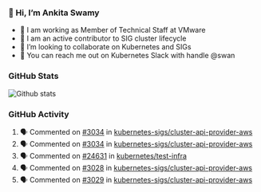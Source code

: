 ### 👋 Hi, I’m Ankita Swamy 

- 💼 I am working as Member of Technical Staff at VMware
- 👀 I am an active contributor to SIG cluster lifecycle 
- 💞️ I’m looking to collaborate on Kubernetes and SIGs
- 💬 You can reach me out on Kubernetes Slack with handle @swan

### GitHub Stats
![Github stats](https://github-readme-stats.vercel.app/api?username=Ankitasw&count_private=true&show_icons=true&theme=tokyonight)

### GitHub Activity 
<!--START_SECTION:activity-->
1. 🗣 Commented on [#3034](https://github.com/kubernetes-sigs/cluster-api-provider-aws/issues/3034) in [kubernetes-sigs/cluster-api-provider-aws](https://github.com/kubernetes-sigs/cluster-api-provider-aws)
2. 🗣 Commented on [#3034](https://github.com/kubernetes-sigs/cluster-api-provider-aws/issues/3034) in [kubernetes-sigs/cluster-api-provider-aws](https://github.com/kubernetes-sigs/cluster-api-provider-aws)
3. 🗣 Commented on [#24631](https://github.com/kubernetes/test-infra/issues/24631) in [kubernetes/test-infra](https://github.com/kubernetes/test-infra)
4. 🗣 Commented on [#3028](https://github.com/kubernetes-sigs/cluster-api-provider-aws/issues/3028) in [kubernetes-sigs/cluster-api-provider-aws](https://github.com/kubernetes-sigs/cluster-api-provider-aws)
5. 🗣 Commented on [#3029](https://github.com/kubernetes-sigs/cluster-api-provider-aws/issues/3029) in [kubernetes-sigs/cluster-api-provider-aws](https://github.com/kubernetes-sigs/cluster-api-provider-aws)
<!--END_SECTION:activity-->
